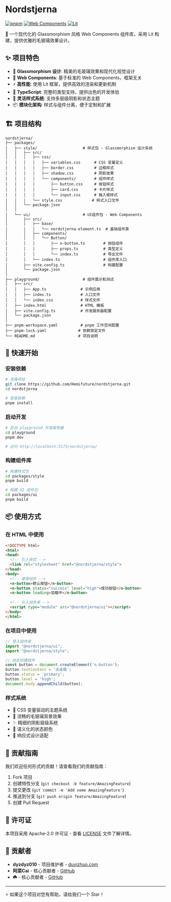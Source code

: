 # Nordstjerna

[![pnpm](https://img.shields.io/badge/maintained%20with-pnpm-cc00ff.svg?style=for-the-badge&logo=pnpm)](https://pnpm.io/)
[![Web Components](https://img.shields.io/badge/Web%20Components-Standard-blue?style=for-the-badge&logo=webcomponents.org)](https://www.webcomponents.org/)
[![Lit](https://img.shields.io/badge/Built%20with-Lit-324fff?style=for-the-badge&logo=lit)](https://lit.dev/)

🌟 一个现代化的 Glassmorphism 风格 Web Components 组件库，采用 Lit 构建，提供优雅的毛玻璃效果设计。

## ✨ 项目特色

- 🎨 **Glassmorphism 设计**: 精美的毛玻璃效果和现代化视觉设计
- 🔧 **Web Components**: 基于标准的 Web Components，框架无关
- ⚡ **高性能**: 使用 Lit 框架，提供高效的渲染和更新机制
- 🎯 **TypeScript**: 完整的类型支持，提供出色的开发体验
- 🎨 **灵活样式系统**: 支持多层级阴影和状态主题
- 📦 **模块化架构**: 样式与组件分离，便于定制和扩展

## 🏗️ 项目结构

```
nordstjerna/
├── packages/
│   ├── style/                    # 样式包 - Glassmorphism 设计系统
│   │   ├── src/
│   │   │   ├── css/
│   │   │   │   ├── variables.css      # CSS 变量定义
│   │   │   │   ├── border.css         # 边框样式
│   │   │   │   ├── shadow.css         # 阴影效果
│   │   │   │   └── components/        # 组件样式
│   │   │   │       ├── button.css     # 按钮样式
│   │   │   │       ├── card.css       # 卡片样式
│   │   │   │       └── input.css      # 输入框样式
│   │   │   └── style.css             # 样式入口文件
│   │   └── package.json
│   │
│   └── ui/                       # UI组件包 - Web Components
│       ├── src/
│       │   ├── base/
│       │   │   └── nordstjerna-element.ts  # 基础组件类
│       │   ├── components/
│       │   │   └── Button/
│       │   │       ├── n-button.ts        # 按钮组件
│       │   │       ├── props.ts           # 类型定义
│       │   │       └── index.ts           # 导出文件
│       │   └── index.ts                   # 组件库入口
│       ├── vite.config.ts                 # 构建配置
│       └── package.json
│
├── playground/                   # 组件展示和测试
│   ├── src/
│   │   ├── App.ts               # 示例应用
│   │   ├── index.ts             # 入口文件
│   │   └── index.css            # 样式文件
│   ├── index.html               # HTML 模板
│   ├── vite.config.ts           # 开发服务器配置
│   └── package.json
│
├── pnpm-workspace.yaml          # pnpm 工作空间配置
├── pnpm-lock.yaml              # 依赖锁定文件
└── README.md                   # 项目说明
```

## 🚀 快速开始

### 安装依赖

```bash
# 克隆项目
git clone https://github.com/Hemifuture/nordstjerna.git
cd nordstjerna

# 安装依赖
pnpm install
```

### 启动开发

```bash
# 启动 playground 开发服务器
cd playground
pnpm dev

# 访问 http://localhost:5173/nordstjerna/
```

### 构建组件库

```bash
# 构建样式包
cd packages/style
pnpm build

# 构建 UI 组件包
cd packages/ui
pnpm build
```

## 📦 使用方式

### 在 HTML 中使用

```html
<!DOCTYPE html>
<html>
<head>
  <!-- 引入样式 -->
  <link rel="stylesheet" href="@nordstjerna/style">
</head>
<body>
  <!-- 使用组件 -->
  <n-button>默认按钮</n-button>
  <n-button status="success" level="high">成功按钮</n-button>
  <n-button loading>加载中</n-button>
  
  <!-- 引入组件库 -->
  <script type="module" src="@nordstjerna/ui"></script>
</body>
</html>
```

### 在项目中使用

```javascript
// 导入组件库
import "@nordstjerna/ui";
import "@nordstjerna/style";

// 动态创建组件
const button = document.createElement('n-button');
button.textContent = '点击我';
button.status = 'primary';
button.level = 'high';
document.body.appendChild(button);
```

### 样式系统

- 🎨 CSS 变量驱动的主题系统
- 🌊 流畅的毛玻璃背景效果
- ✨ 精细的阴影层级系统
- 🎯 语义化的状态颜色
- 📱 响应式设计适配

## 🤝 贡献指南

我们欢迎任何形式的贡献！请查看我们的贡献指南：

1. Fork 项目
2. 创建特性分支 (`git checkout -b feature/AmazingFeature`)
3. 提交更改 (`git commit -m 'Add some AmazingFeature'`)
4. 推送到分支 (`git push origin feature/AmazingFeature`)
5. 创建 Pull Request

## 📄 许可证

本项目采用 Apache-2.0 许可证 - 查看 [LICENSE](LICENSE) 文件了解详情。

## 👥 贡献者

- **dyzdyz010** - 项目维护者 - [duyizhuo.com](https://duyizhuo.com)
- **阿菜Cai** - 核心贡献者 - [GitHub](https://github.com/RSS1102)
- **☘️** - 核心贡献者 - [GitHub](https://github.com/nanarino)

---

⭐ 如果这个项目对您有帮助，请给我们一个 Star！
